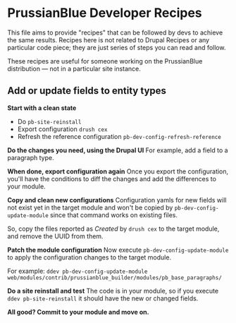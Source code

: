 # PrussianBlue Developer Recipes
This file aims to provide "recipes" that can be followed by devs to achieve the same results. Recipes here is not related to Drupal Recipes or any particular code piece; they are just series of steps you can read and follow.

These recipes are useful for someone working on the PrussianBlue distribution — not in a particular site instance.

## Add or update fields to entity types

**Start with a clean state**

- Do `pb-site-reinstall`
- Export configuration `drush cex`
- Refresh the reference configuration `pb-dev-config-refresh-reference`

**Do the changes you need, using the Drupal UI**
For example, add a field to a paragraph type.

**When done, export configuration again**
Once you export the configuration, you'll have the conditions to diff the changes and add the differences to your module.

**Copy and clean new configurations**
Configuration yamls for new fields will not exist yet in the target module and won't be copied by `pb-dev-config-update-module` since that command works on existing files.

So, copy the files reported as _Created_ by `drush cex` to the target module, and remove the UUID from them.

**Patch the module configuration**
Now execute `pb-dev-config-update-module` to apply the configuration changes to the target module.

For example:
`ddev pb-dev-config-update-module web/modules/contrib/prussianblue_builder/modules/pb_base_paragraphs/`

**Do a site reinstall and test**
The code is in your module, so if you execute `ddev pb-site-reinstall` it should have the new or changed fields.

**All good? Commit to your module and move on.**
